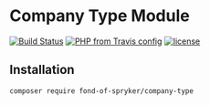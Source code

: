 # Company Type Module
[![Build Status](https://travis-ci.org/fond-of/spryker-company-type.svg?branch=master)](https://travis-ci.org/fond-of/spryker-company-type)
[![PHP from Travis config](https://img.shields.io/travis/php-v/fond-of/spryker-company-type.svg)](https://php.net/)
[![license](https://img.shields.io/github/license/fond-of/spryker-company-type.svg)](https://packagist.org/packages/fond-of-spryker/company-type)

## Installation

```
composer require fond-of-spryker/company-type
```
